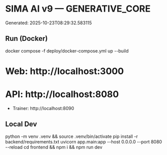 # SIMA AI v9 — GENERATIVE_CORE
Generated: 2025-10-23T08:29:32.583115

## Run (Docker)
docker compose -f deploy/docker-compose.yml up --build
# Web: http://localhost:3000
# API: http://localhost:8080
- Trainer: http://localhost:8090


## Local Dev
python -m venv .venv && source .venv/bin/activate
pip install -r backend/requirements.txt
uvicorn app.main:app --host 0.0.0.0 --port 8080 --reload
cd frontend && npm i && npm run dev
